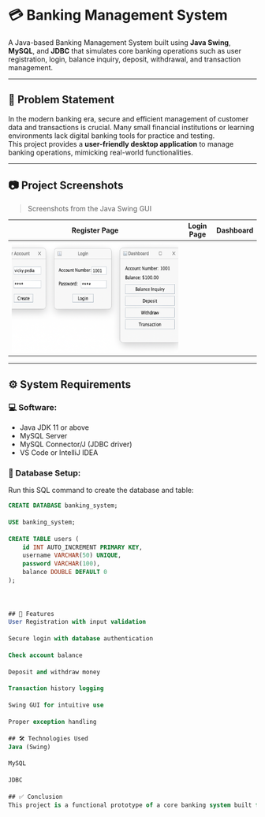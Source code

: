 # 💳 Banking Management System

A Java-based Banking Management System built using **Java Swing**, **MySQL**, and **JDBC** that simulates core banking operations such as user registration, login, balance inquiry, deposit, withdrawal, and transaction management.

---

## 🧩 Problem Statement

In the modern banking era, secure and efficient management of customer data and transactions is crucial. Many small financial institutions or learning environments lack digital banking tools for practice and testing.  
This project provides a **user-friendly desktop application** to manage banking operations, mimicking real-world functionalities.

---

## 📷 Project Screenshots

> Screenshots from the Java Swing GUI

| Register Page | Login Page | Dashboard |
|---------------|------------|-----------|
| ![Output](screenshots/projectouput.png) |

---

## ⚙️ System Requirements

### 💻 Software:
- Java JDK 11 or above
- MySQL Server
- MySQL Connector/J (JDBC driver)
- VS Code or IntelliJ IDEA

### 🧪 Database Setup:
Run this SQL command to create the database and table:

```sql
CREATE DATABASE banking_system;

USE banking_system;

CREATE TABLE users (
    id INT AUTO_INCREMENT PRIMARY KEY,
    username VARCHAR(50) UNIQUE,
    password VARCHAR(100),
    balance DOUBLE DEFAULT 0
);



## 🚀 Features
User Registration with input validation

Secure login with database authentication

Check account balance

Deposit and withdraw money

Transaction history logging

Swing GUI for intuitive use

Proper exception handling

## 🛠 Technologies Used
Java (Swing)

MySQL

JDBC

## ✅ Conclusion
This project is a functional prototype of a core banking system built for learning purposes. It demonstrates how to build real-world Java desktop applications integrated with MySQL databases using best coding practices and OOP concepts.


